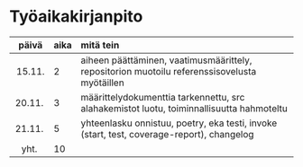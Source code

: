# Työaikakirjanpito

| päivä  | aika | mitä tein |
| :-----:| :----| :-----|
| 15.11. | 2    | aiheen päättäminen, vaatimusmäärittely, repositorion muotoilu referenssisovelusta myötäillen |
| 20.11. | 3    | määrittelydokumenttia tarkennettu, src alahakemistot luotu, toiminnallisuutta hahmoteltu |
| 21.11. | 5    | yhteenlasku onnistuu, poetry, eka testi, invoke (start, test, coverage-report), changelog |
| yht.   | 10    | |
